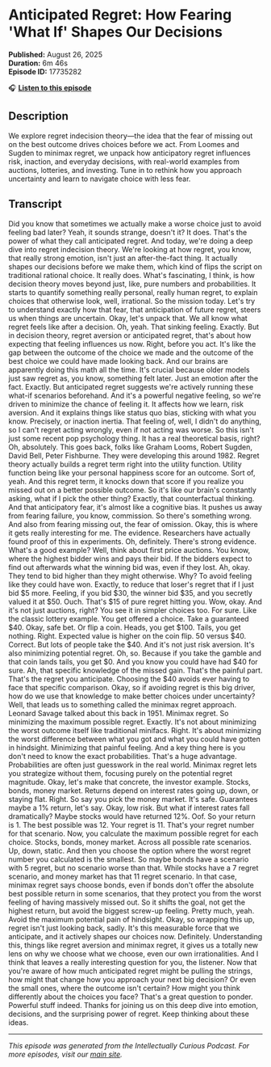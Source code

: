 # Anticipated Regret: How Fearing 'What If' Shapes Our Decisions

**Published:** August 26, 2025  
**Duration:** 6m 46s  
**Episode ID:** 17735282

🎧 **[Listen to this episode](https://intellectuallycurious.buzzsprout.com/2529712/episodes/17735282-anticipated-regret-how-fearing-'what-if'-shapes-our-decisions)**

## Description

We explore regret indecision theory—the idea that the fear of missing out on the best outcome drives choices before we act. From Loomes and Sugden to minimax regret, we unpack how anticipatory regret influences risk, inaction, and everyday decisions, with real-world examples from auctions, lotteries, and investing. Tune in to rethink how you approach uncertainty and learn to navigate choice with less fear.

## Transcript

Did you know that sometimes we actually make a worse choice just to avoid feeling bad later? Yeah, it sounds strange, doesn't it? It does. That's the power of what they call anticipated regret. And today, we're doing a deep dive into regret indecision theory. We're looking at how regret, you know, that really strong emotion, isn't just an after-the-fact thing. It actually shapes our decisions before we make them, which kind of flips the script on traditional rational choice. It really does. What's fascinating, I think, is how decision theory moves beyond just, like, pure numbers and probabilities. It starts to quantify something really personal, really human regret, to explain choices that otherwise look, well, irrational. So the mission today. Let's try to understand exactly how that fear, that anticipation of future regret, steers us when things are uncertain. Okay, let's unpack that. We all know what regret feels like after a decision. Oh, yeah. That sinking feeling. Exactly. But in decision theory, regret aversion or anticipated regret, that's about how expecting that feeling influences us now. Right, before you act. It's like the gap between the outcome of the choice we made and the outcome of the best choice we could have made looking back. And our brains are apparently doing this math all the time. It's crucial because older models just saw regret as, you know, something felt later. Just an emotion after the fact. Exactly. But anticipated regret suggests we're actively running these what-if scenarios beforehand. And it's a powerful negative feeling, so we're driven to minimize the chance of feeling it. It affects how we learn, risk aversion. And it explains things like status quo bias, sticking with what you know. Precisely, or inaction inertia. That feeling of, well, I didn't do anything, so I can't regret acting wrongly, even if not acting was worse. So this isn't just some recent pop psychology thing. It has a real theoretical basis, right? Oh, absolutely. This goes back, folks like Graham Looms, Robert Sugden, David Bell, Peter Fishburne. They were developing this around 1982. Regret theory actually builds a regret term right into the utility function. Utility function being like your personal happiness score for an outcome. Sort of, yeah. And this regret term, it knocks down that score if you realize you missed out on a better possible outcome. So it's like our brain's constantly asking, what if I pick the other thing? Exactly, that counterfactual thinking. And that anticipatory fear, it's almost like a cognitive bias. It pushes us away from fearing failure, you know, commission. So there's something wrong. And also from fearing missing out, the fear of omission. Okay, this is where it gets really interesting for me. The evidence. Researchers have actually found proof of this in experiments. Oh, definitely. There's strong evidence. What's a good example? Well, think about first price auctions. You know, where the highest bidder wins and pays their bid. If the bidders expect to find out afterwards what the winning bid was, even if they lost. Ah, okay. They tend to bid higher than they might otherwise. Why? To avoid feeling like they could have won. Exactly, to reduce that loser's regret that if I just bid $5 more. Feeling, if you bid $30, the winner bid $35, and you secretly valued it at $50. Ouch. That's $15 of pure regret hitting you. Wow, okay. And it's not just auctions, right? You see it in simpler choices too. For sure. Like the classic lottery example. You get offered a choice. Take a guaranteed $40. Okay, safe bet. Or flip a coin. Heads, you get $100. Tails, you get nothing. Right. Expected value is higher on the coin flip. 50 versus $40. Correct. But lots of people take the $40. And it's not just risk aversion. It's also minimizing potential regret. Oh, so. Because if you take the gamble and that coin lands tails, you get $0. And you know you could have had $40 for sure. Ah, that specific knowledge of the missed gain. That's the painful part. That's the regret you anticipate. Choosing the $40 avoids ever having to face that specific comparison. Okay, so if avoiding regret is this big driver, how do we use that knowledge to make better choices under uncertainty? Well, that leads us to something called the minimax regret approach. Leonard Savage talked about this back in 1951. Minimax regret. So minimizing the maximum possible regret. Exactly. It's not about minimizing the worst outcome itself like traditional minifacs. Right. It's about minimizing the worst difference between what you got and what you could have gotten in hindsight. Minimizing that painful feeling. And a key thing here is you don't need to know the exact probabilities. That's a huge advantage. Probabilities are often just guesswork in the real world. Minimax regret lets you strategize without them, focusing purely on the potential regret magnitude. Okay, let's make that concrete, the investor example. Stocks, bonds, money market. Returns depend on interest rates going up, down, or staying flat. Right. So say you pick the money market. It's safe. Guarantees maybe a 1% return, let's say. Okay, low risk. But what if interest rates fall dramatically? Maybe stocks would have returned 12%. Oof. So your return is 1. The best possible was 12. Your regret is 11. That's your regret number for that scenario. Now, you calculate the maximum possible regret for each choice. Stocks, bonds, money market. Across all possible rate scenarios. Up, down, static. And then you choose the option where the worst regret number you calculated is the smallest. So maybe bonds have a scenario with 5 regret, but no scenario worse than that. While stocks have a 7 regret scenario, and money market has that 11 regret scenario. In that case, minimax regret says choose bonds, even if bonds don't offer the absolute best possible return in some scenarios, that they protect you from the worst feeling of having massively missed out. So it shifts the goal, not get the highest return, but avoid the biggest screw-up feeling. Pretty much, yeah. Avoid the maximum potential pain of hindsight. Okay, so wrapping this up, regret isn't just looking back, sadly. It's this measurable force that we anticipate, and it actively shapes our choices now. Definitely. Understanding this, things like regret aversion and minimax regret, it gives us a totally new lens on why we choose what we choose, even our own irrationalities. And I think that leaves a really interesting question for you, the listener. Now that you're aware of how much anticipated regret might be pulling the strings, how might that change how you approach your next big decision? Or even the small ones, where the outcome isn't certain? How might you think differently about the choices you face? That's a great question to ponder. Powerful stuff indeed. Thanks for joining us on this deep dive into emotion, decisions, and the surprising power of regret. Keep thinking about these ideas.

---
*This episode was generated from the Intellectually Curious Podcast. For more episodes, visit our [main site](https://intellectuallycurious.buzzsprout.com).*
